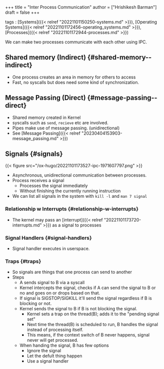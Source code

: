 +++
title = "Inter Process Communication"
author = ["Hrishikesh Barman"]
draft = false
+++

tags
: [Systems]({{< relref "20221101150250-systems.md" >}}), [Operating Systems]({{< relref "20221101172456-operating_systems.md" >}}), [Processes]({{< relref "20221101172944-processes.md" >}})

We can make two processes communicate with each other using IPC.


## Shared memory (Indirect) {#shared-memory--indirect}

-   One process creates an area in memory for others to access
-   Fast, no syscalls but does need some kind of synchronization.


## Message Passing (Direct) {#message-passing--direct}

-   Shared memory created in Kernel
-   syscalls such as `send`, `recieve` etc are involved.
-   Pipes make use of message passing. (unidirectional)
-   See [Message Passing]({{< relref "20230404153903-message_passing.md" >}})


## Signals {#signals}

{{< figure src="/ox-hugo/20221101173527-ipc-1971607797.png" >}}

-   Asynchronous, unidirectional communication between processes.
-   Process receives a signal
    -   Processes the signal immediately
    -   Without finishing the currently running instruction
-   We can list all signals in the system with `kill -l` and `man 7 signal`


### Relationship w Interrupts {#relationship-w-interrupts}

-   The kernel may pass an [interrupt]({{< relref "20221101173720-interrupts.md" >}}) as a signal to processes


### Signal Handlers {#signal-handlers}

-   Signal handler executes in userspace.


### Traps {#traps}

-   So signals are things that one process can send to another
-   Steps
    -   A sends signal to B via a syscall
    -   Kernel intercepts the signal, checks if A can send the signal to B or no and goes on or drops based on that.
    -   If signal is SIGSTOP/SIGKILL it'll send the signal regardless if B is blocking or not.
    -   Kernel sends the signal to B if B is not blocking the signal.
        -   Kernel sets a trap on the thread(B); adds it to the "pending signal set"
        -   Next time the thread(B) is scheduled to run, B handles the signal instead of processing itself.
        -   This means, if the context switch of B never happens, signal never will get processed.
    -   When handing the signal, B has few options
        -   Ignore the signal
        -   Let the defult thing happen
        -   Use a signal handler
